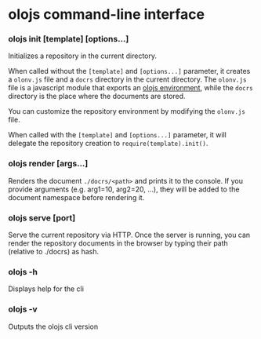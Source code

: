 
# olojs command-line interface

### olojs init [template] [options...]
Initializes a repository in the current directory.

When called without the `[template]` and `[options...]` parameter, it
creates a `olonv.js` file and a `docrs` directory in the current directory.
The `olonv.js` file is a javascript module that exports an 
[olojs environment](./api/environment.md), while the `docrs` directory is
the place where the documents are stored.

You can customize the repository environment by modifying the `olonv.js` file.

When called with the `[template]` and `[options...]` parameter, it will delegate
the repository creation to `require(template).init()`.

### olojs render <path> [args...]
Renders the document `./docrs/<path>` and prints it to the console.
If you provide arguments (e.g. arg1=10, arg2=20, ...), they will be added to
the document namespace before rendering it.

### olojs serve [port]
Serve the current repository via HTTP.
Once the server is running, you can render the repository documents in the
browser by typing their path (relative to ./docrs) as hash.

### olojs -h
Displays help for the cli

### olojs -v
Outputs the olojs cli version
